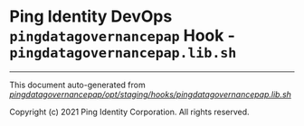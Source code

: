 
# Ping Identity DevOps `pingdatagovernancepap` Hook - `pingdatagovernancepap.lib.sh`

---
This document auto-generated from _[pingdatagovernancepap/opt/staging/hooks/pingdatagovernancepap.lib.sh](https://github.com/pingidentity/pingidentity-docker-builds/blob/master/pingdatagovernancepap/opt/staging/hooks/pingdatagovernancepap.lib.sh)_

Copyright (c) 2021 Ping Identity Corporation. All rights reserved.
